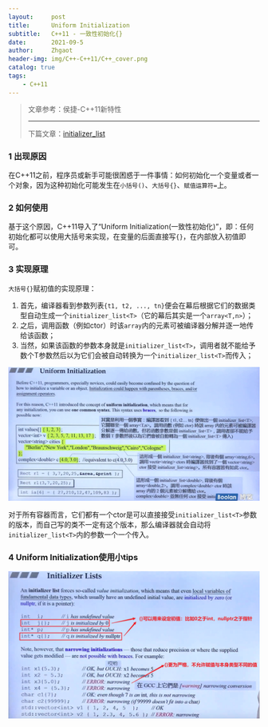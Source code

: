 ```yaml
---
layout:     post
title:      Uniform Initialization
subtitle:   C++11 - 一致性初始化{}
date:       2021-09-5
author:     Zhgaot
header-img: img/C++-C++11/C++_cover.png
catalog: true
tags:
    - C++11
---
```


> 文章参考：侯捷-C++11新特性
>
> ------
>
> 下篇文章：[initializer_list](https://zhgaot.github.io/2021/09/05/C++11-initializer_list/)

### 1 出现原因

在C++11之前，程序员或新手可能很困惑于一件事情：如何初始化一个变量或者一个对象，因为这种初始化可能发生在`小括号()`、`大括号{}`、`赋值运算符=`上。

### 2 如何使用

基于这个原因，C++11导入了“Uniform Initialization(一致性初始化)”，即：任何初始化都可以使用大括号来实现，在变量的后面直接写`{}`，在内部放入初值即可。

### 3 实现原理

`大括号{}`赋初值的实现原理：

1. 首先，编译器看到参数列表`{t1, t2, ..., tn}`便会在幕后根据它们的数据类型自动生成一个`initializer_list<T>`（它的幕后其实是一个`array<T,n>`）；
2. 之后，调用函数（例如ctor）时该`array`内的元素可被编译器分解并逐一地传给该函数；
3. 当然，如果该函数的参数本身就是`initializer_list<T>`，调用者就不能给予数个T参数然后以为它们会被自动转换为一个`initializer_list<T>`而传入；

![](https://raw.githubusercontent.com/Zhgaot/Zhgaot.github.io/master/img/C++-C++11/UI_0.png)

对于所有容器而言，它们都有一个ctor是可以直接接受`initializer_list<T>`参数的版本，而自己写的类不一定有这个版本，那么编译器就会自动将`initializer_list<T>`内的参数一个一个传入。

### 4 Uniform Initialization使用小tips

![](https://raw.githubusercontent.com/Zhgaot/Zhgaot.github.io/master/img/C++-C++11/UI_1.png)
